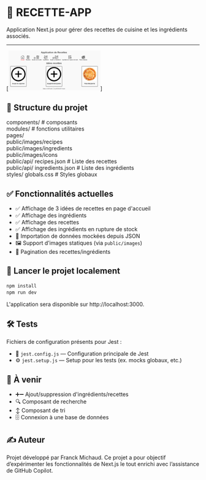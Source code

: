 # 🍲 RECETTE-APP

Application Next.js pour gérer des recettes de cuisine et les ingrédients associés.

---

[<img src="https://github.com/frmi2018/RECETTE-AP/blob/main/public/images/capture.png" width="240" height=auto>]

## 📁 Structure du projet

components/ # composants  
modules/ # fonctions utilitaires  
pages/  
public/images/recipes  
public/images/ingredients  
public/images/icons  
public/api/ recipes.json # Liste des recettes  
public/api/ ingredients.json # Liste des ingrédients  
styles/ globals.css # Styles globaux

## ✅ Fonctionnalités actuelles

- ✅ Affichage de 3 idées de recettes en page d'accueil
- ✅ Affichage des ingrédients
- ✅ Affichage des recettes
- ✅ Affichage des ingrédients en rupture de stock
- 📁 Importation de données mockées depuis JSON
- 🖼️ Support d’images statiques (via `public/images`)
- 📄 Pagination des recettes/ingrédients

## 🚀 Lancer le projet localement

```bash
npm install
npm run dev
```

L'application sera disponible sur http://localhost:3000.

## 🛠️ Tests

Fichiers de configuration présents pour Jest :

- 🧪 `jest.config.js` — Configuration principale de Jest
- ⚙️ `jest.setup.js` — Setup pour les tests (ex. mocks globaux, etc.)

## 🧠 À venir

- ➕➖ Ajout/suppression d'ingrédients/recettes
- 🔍 Composant de recherche
- ↕️ Composant de tri
- 🗄️ Connexion à une base de données

## ✍️ Auteur

Projet développé par Franck Michaud.
Ce projet a pour objectif d’expérimenter les fonctionnalités de Next.js le tout enrichi avec l’assistance de GitHub Copilot.
